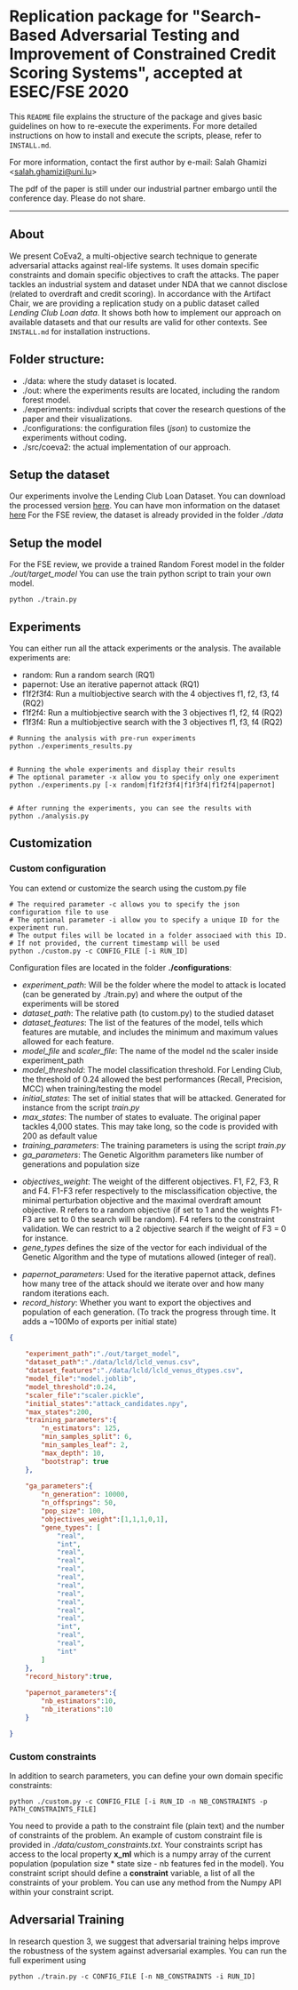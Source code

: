 # Replication package for "Search-Based Adversarial Testing and Improvement of Constrained Credit Scoring Systems", accepted at ESEC/FSE 2020

This `README` file explains the structure of the package and gives basic guidelines on how to re-execute the experiments. For more detailed instructions on how to install and execute the scripts, please, refer to `INSTALL.md`.

For more information, contact the first author by e-mail: Salah Ghamizi \<salah.ghamizi@uni.lu\>

The pdf of the paper is still under our industrial partner embargo until the conference day. Please do not share. 

---
## About
We present CoEva2, a multi-objective search technique to generate adversarial attacks against real-life systems. It uses domain specific constraints and domain specific objectives to craft the attacks. The paper tackles an industrial system and dataset under NDA that we cannot disclose (related to overdraft and credit scoring). In accordance with the Artifact Chair, we are providing a replication study on a public dataset called *Lending Club Loan data*. It shows both how to implement our approach on available datasets and that our results are valid for other contexts. 
See `INSTALL.md` for installation instructions.
## Folder structure:
* ./data: where the study dataset is located.
* ./out: where the experiments results are located, including the random forest model.
* ./experiments: indivdual scripts that cover the research questions of the paper and their visualizations.
* ./configurations: the configuration files (*json*) to customize the experiments without coding.
* ./src/coeva2: the actual implementation of our approach.
## Setup the dataset
Our experiments involve the Lending Club Loan Dataset. You can download the processed version [here](). You can have mon information on the dataset [here](https://www.kaggle.com/wendykan/lending-club-loan-data)
For the FSE review, the dataset is already provided in the folder *./data*
## Setup the model
For the FSE review, we provide a trained Random Forest model in the folder *./out/target_model* You can use the train python script to train your own model.
```shell
python ./train.py
```  
## Experiments
You can either run all the attack experiments or the analysis.
The available experiments are:
* random: Run a random search (RQ1)
* papernot: Use an iterative papernot attack (RQ1)
* f1f2f3f4: Run a multiobjective search with the 4 objectives f1, f2, f3, f4 (RQ2)
* f1f2f4: Run a multiobjective search with the 3 objectives f1, f2, f4 (RQ2)
* f1f3f4: Run a multiobjective search with the 3 objectives f1, f3, f4 (RQ2)

```shell
# Running the analysis with pre-run experiments
python ./experiments_results.py


# Running the whole experiments and display their results 
# The optional parameter -x allow you to specify only one experiment 
python ./experiments.py [-x random|f1f2f3f4|f1f3f4|f1f2f4|papernot]


# After running the experiments, you can see the results with
python ./analysis.py
```  

## Customization

### Custom configuration
You can extend or customize the search using the custom.py file 

```shell
# The required parameter -c allows you to specify the json configuration file to use 
# The optional parameter -i allow you to specify a unique ID for the experiment run. 
# The output files will be located in a folder associaed with this ID. 
# If not provided, the current timestamp will be used 
python ./custom.py -c CONFIG_FILE [-i RUN_ID]
``` 

Configuration files are located in the folder **./configurations**:

* *experiment_path*: Will be the folder where the model to attack is located (can be generated by ./train.py) and where the output of the experiments will be stored
* *dataset_path*: The relative path (to custom.py) to the studied dataset
* *dataset_features*: The list of the features of the model, tells which features are mutable, and includes the minimum and maximum values allowed for each feature.
* *model_file* and *scaler_file*: The name of the model nd the scaler inside experiment_path
* *model_threshold*: The model classification threshold. For Lending Club, the threshold of 0.24 allowed the best performances (Recall, Precision, MCC) when training/testing the model
* *initial_states*: The set of initial states that will be attacked. Generated for instance from the script *train.py*
* *max_states*: The number of states to evaluate. The original paper tackles 4,000 states. This may take long, so the code is provided with 200 as default value
* *training_parameters*: The training parameters is using the script *train.py*
* *ga_parameters*: The Genetic Algorithm parameters like number of generations and population size
 + *objectives_weight*: The weight of the different objectives. F1, F2, F3, R and F4. F1-F3 refer respectively to the misclassification objective, the minimal perturbation objective and the maximal overdraft amount objective. R refers to a random objective (if set to 1 and the weights F1-F3 are set to 0 the search will be random). F4 refers to the constraint validation. We can restrict to a 2 objective search if the weight of F3 = 0 for instance.
 + *gene_types* defines the size of the vector for each individual of the Genetic Algorithm and the type of mutations allowed (integer of real).
* *papernot_parameters*: Used for the iterative papernot attack, defines how many tree of the attack should we iterate over and how many random iterations each.
* *record_history*: Whether you want to export the objectives and population of each generation. (To track the progress through time. It adds a ~100Mo of exports per initial state)
```json
{
    
    "experiment_path":"./out/target_model",
    "dataset_path":"./data/lcld/lcld_venus.csv",
    "dataset_features":"./data/lcld/lcld_venus_dtypes.csv",
    "model_file":"model.joblib",
    "model_threshold":0.24,
    "scaler_file":"scaler.pickle",
    "initial_states":"attack_candidates.npy",
    "max_states":200,
    "training_parameters":{
        "n_estimators": 125,
        "min_samples_split": 6,
        "min_samples_leaf": 2,
        "max_depth": 10,
        "bootstrap": true
    },
    
    "ga_parameters":{
        "n_generation": 10000,
        "n_offsprings": 50,
        "pop_size": 100,
        "objectives_weight":[1,1,1,0,1],
        "gene_types": [
            "real",
            "int",
            "real",
            "real",
            "real",
            "real",
            "real",
            "real",
            "real",
            "real",
            "real",
            "int",
            "real",
            "real",
            "int"
        ]
    },
    "record_history":true,
    
    "papernot_parameters":{
        "nb_estimators":10, 
        "nb_iterations":10
    }

}
``` 

### Custom constraints

In addition to search parameters, you can define your own domain specific constraints:

```shell
python ./custom.py -c CONFIG_FILE [-i RUN_ID -n NB_CONSTRAINTS -p PATH_CONSTRAINTS_FILE]
``` 

You need to provide a path to the constraint file (plain text) and the number of constraints of the problem.
An example of custom constraint file is provided in *./data/custom_constraints.txt*. Your constraints script has access to the local property **x_ml** which is a numpy array of the current population (population size * state size  - nb features fed in the model). You constraint script should define a **constraint** variable, a list of all the constraints of your problem. You can use any method from the Numpy API within your constraint script. 


## Adversarial Training

In research question 3, we suggest that adversarial training helps improve the robustness of the system against adversarial examples.
You can run the full experiment using 
```shell
python ./train.py -c CONFIG_FILE [-n NB_CONSTRAINTS -i RUN_ID]
``` 
